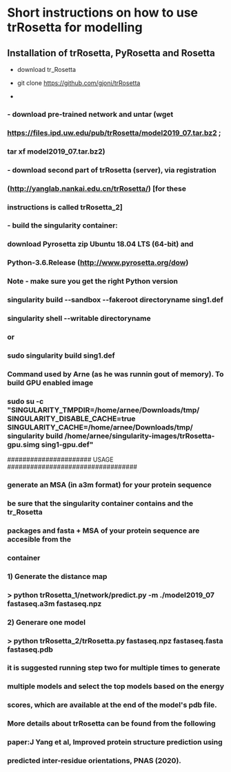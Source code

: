 # Short instructions on how to use trRosetta for modelling

## Installation of trRosetta, PyRosetta and Rosetta 


*  download tr_Rosetta
  * git clone https://github.com/gjoni/trRosetta


* 
### - download pre-trained network and untar (wget
###   https://files.ipd.uw.edu/pub/trRosetta/model2019_07.tar.bz2 ;
###   tar xf model2019_07.tar.bz2)


### - download second part of trRosetta (server), via registration
###   (http://yanglab.nankai.edu.cn/trRosetta/) [for these
###   instructions is called trRosetta_2]


###
### - build the singularity container:
###       download Pyrosetta zip Ubuntu 18.04 LTS (64-bit) and
###       Python-3.6.Release (http://www.pyrosetta.org/dow)
###       Note - make sure you get the right Python version
###       singularity build --sandbox --fakeroot directoryname sing1.def
###       singularity shell --writable directoryname
###       or 
###       sudo singularity build  sing1.def

### Command used by Arne (as he was runnin gout of memory). To build GPU enabled image
### sudo su -c "SINGULARITY_TMPDIR=/home/arnee/Downloads/tmp/  SINGULARITY_DISABLE_CACHE=true SINGULARITY_CACHE=/home/arnee/Downloads/tmp/ singularity build /home/arnee/singularity-images/trRosetta-gpu.simg sing1-gpu.def"


###################### USAGE ##################################
### generate an MSA (in a3m format) for your protein sequence
### be sure that the singularity container contains and the tr_Rosetta
### packages and fasta + MSA of your protein sequence are accesible from the
### container

### 1) Generate the distance map
### > python trRosetta_1/network/predict.py -m ./model2019_07 fastaseq.a3m fastaseq.npz

### 2) Generare one model
### > python trRosetta_2/trRosetta.py fastaseq.npz fastaseq.fasta fastaseq.pdb

###    it is suggested running step two for multiple times to generate
###    multiple models and select the top models based on the energy
###    scores, which are available at the end of the model's pdb file.

### More details about trRosetta can be found from the following
### paper:J Yang et al, Improved protein structure prediction using
### predicted inter-residue orientations, PNAS (2020).

